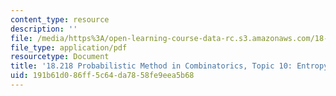 ```yaml
---
content_type: resource
description: ''
file: /media/https%3A/open-learning-course-data-rc.s3.amazonaws.com/18-218-probabilistic-method-in-combinatorics-spring-2019/191b61d086ff5c64da7858fe9eea5b68_MIT18_218S19_ch10.pdf
file_type: application/pdf
resourcetype: Document
title: '18.218 Probabilistic Method in Combinatorics, Topic 10: Entropy methods'
uid: 191b61d0-86ff-5c64-da78-58fe9eea5b68
---
```

